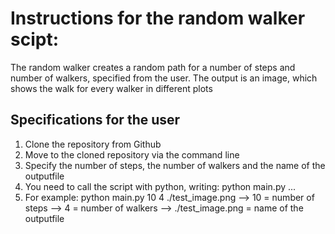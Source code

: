 # Instructions for the random walker scipt:

The random walker creates a random path for a number of steps and number of walkers, specified from the user. The output is an image, which shows the walk for every walker in different
plots

## Specifications for the user 

1. Clone the repository from Github 
2. Move to the cloned repository via the command line 
3. Specify the number of steps, the number of walkers and the name of the outputfile 
4. You need to call the script with python, writing: python main.py ... 
5. For example: python main.py 10 4 ./test_image.png
--> 10			= number of steps
--> 4			= number of walkers
--> ./test_image.png	= name of the outputfile 


